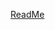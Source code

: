 [ReadMe](https://docs.google.com/document/d/1DClvwSi_nZHDf_SaJr3gVoSM4n-Mj7CZiAHeUdhFffU/edit?usp=sharing)
